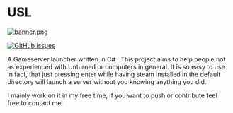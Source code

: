 # USL
[![banner.png](https://s14.postimg.org/x2qqyft69/banner.png)](https://postimg.org/image/3nl2pfoml/)

[![GitHub issues](https://img.shields.io/github/issues/casKd-dev/USL.svg?style=for-the-badge)](https://github.com/casKd-dev/USL/issues)
  
A Gameserver launcher written in C# . 
This project aims to help people not as experienced with Unturned or computers in general.
It is so easy to use in fact, that just pressing enter while having steam installed in the default directory will launch a server without you knowing anything you did.

I mainly work on it in my free time, if you want to push or contribute feel free to contact me!
